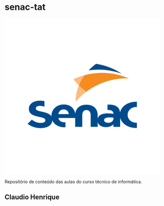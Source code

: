 # senac-tat
![senac](https://github.com/clxsilva/senac-tat/blob/main/UC1/assets/logosenac.png)

Repositório de conteúdo das aulas do curso técnico de informática.

## Claudio Henrique
